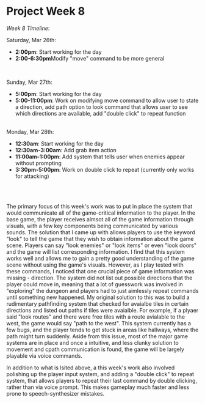 <h1>Project Week 8</h1>

<i>Week 8 Timeline</i>: 
<br>

Saturday, Mar 26th: 
<ul>
  <li><b>2:00pm</b>: Start working for the day</li>
  <li><b>2:00-6:30pm</b>Modify "move" command to be more general</li>
</ul>
<br>

Sunday, Mar 27th: 
<ul>
  <li><b>5:00pm</b>: Start working for the day</li>
  <li><b>5:00-11:00pm</b>: Work on modifying move command to allow user to state a direction, add path option to look command that allows user to see which directions are available, add "double click" to repeat function</li>
</ul>
<br>
Monday, Mar 28th: 
<ul>
  <li><b>12:30am</b>: Start working for the day</li>
  <li><b>12:30am-3:00am</b>: Add grab item action</li>
  <li><b>11:00am-1:00pm</b>: Add system that tells user when enemies appear without prompting</li>
   <li><b>3:30pm-5:00pm</b>: Work on double click to repeat (currently only works for attacking) </li>
 </ul>
 <br>
 <br>

<p>
  
  The primary focus of this week's work was to put in place the system that would communicate all of the game-critical information to the player. In the base game, the player receives almsot all of the game information through visuals, with a few key components being communicated by various sounds. The solution that I came up with allows players to use the keyword "look" to tell the game that they wish to obtain information about the game scene. Players can say "look enemies" or "look items" or even "look doors" and the game will list corresponding information. I find that this system works well and allows me to gain a pretty good understanding of the game scene without using the game's visuals. However, as I play tested with these commands, I noticed that one crucial piece of game information was missing - direction. The system did not list out possible directions that the player could move in, meaning that a lot of guesswork was involved in "exploring" the dungeon and players had to just aimlessly repeat commands until something new happened. My original solution to this was to build a rudimentary pathfinding system that checked for avaialbe tiles in certain directions and listed out paths if tiles were avaialble. For example, if a plyaer said "look routes" and there were free tiles with a route avialable to the west, the game would say "path to the west". This system currently has a few bugs, and the player tends to get stuck in areas like hallways, where the path might turn suddenly. Aside from this issue, most of the major game systems are in place and once a intuitive, and less clunky solution to movement and cpath communication is found, the game will be largely playable via voice commands. 
  
  In addition to what is lsited above, a this week's work also involved polishing up the player input system, and adding a "double click" to repeat system, that allows players to repeat their last command by double clicking, rather than via voice prompt. This makes gameplay much faster and less prone to speech-synthesizer mistakes. 
  
  <p>

